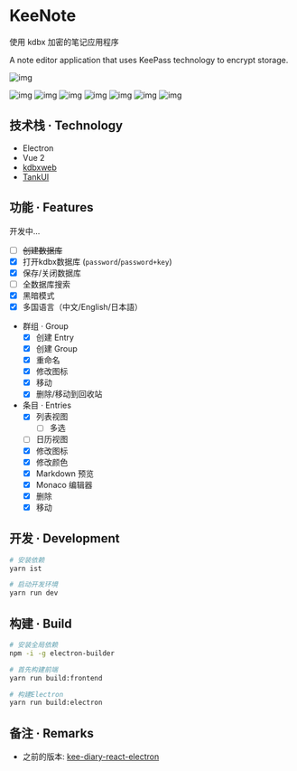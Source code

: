 # KeeNote

使用 kdbx 加密的笔记应用程序

A note editor application that uses KeePass technology to encrypt storage.

![img](./screenshots/mac.png)

![img](./screenshots/001.png)
![img](./screenshots/002.png)
![img](./screenshots/003.png)
![img](./screenshots/004.png)
![img](./screenshots/005.png)
![img](./screenshots/006.png)
![img](./screenshots/007.png)

## 技术栈 · Technology

- Electron
- Vue 2
- [kdbxweb](https://github.com/keeweb/kdbxweb)
- [TankUI](https://github.com/canwdev/tank-ui)

## 功能 · Features

开发中...

- [ ] ~~创建数据库~~
- [x] 打开kdbx数据库 (`password`/`password+key`)
- [x] 保存/关闭数据库
- [ ] 全数据库搜索
- [x] 黑暗模式
- [x] 多国语言（中文/English/日本語）
- 群组 · Group
    - [x] 创建 Entry
    - [x] 创建 Group
    - [x] 重命名
    - [x] 修改图标
    - [x] 移动
    - [x] 删除/移动到回收站
- 条目 · Entries
    - [x] 列表视图
      - [ ] 多选
    - [ ] 日历视图
    - [x] 修改图标
    - [x] 修改颜色
    - [x] Markdown 预览
    - [x] Monaco 编辑器
    - [x] 删除
    - [x] 移动

## 开发 · Development

```sh
# 安装依赖
yarn ist

# 启动开发环境
yarn run dev
```

## 构建 · Build

```sh
# 安装全局依赖
npm -i -g electron-builder

# 首先构建前端
yarn run build:frontend

# 构建Electron
yarn run build:electron
```

## 备注 · Remarks

- 之前的版本: [kee-diary-react-electron](https://github.com/canwdev/kee-diary-react-electron)



